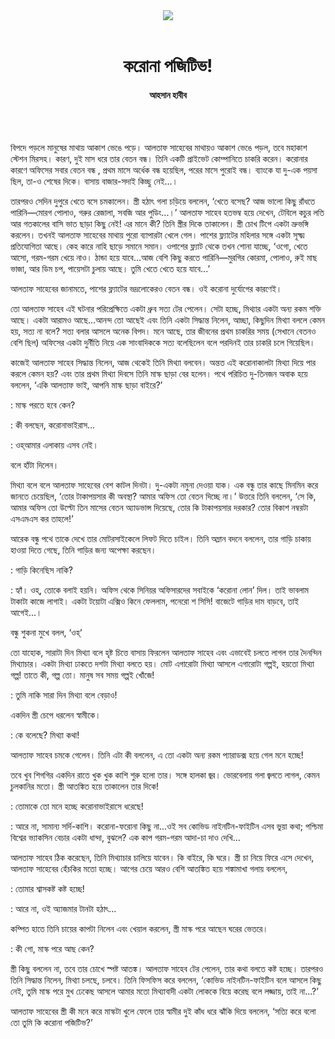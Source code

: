 <div align=center>
<img src=https://images.prothomalo.com/prothomalo-bangla/2021-01/1d75151c-eff9-4e9f-ac28-aebc4618d00f/palo_bangla_og.png />
<br><br>
<h1>করোনা পজিটিভ!</h1> 
<h4>আহসান হাবীব</h4>
<br><br>
</div>

বিপদে পড়লে মানুষের মাথায় আকাশ ভেঙে পড়ে। আলতাফ সাহেবের মাথায়ও আকাশ ভেঙে পড়ল, তবে মহাকাশ স্টেশন মিরসহ। কারণ, দুই মাস ধরে তার বেতন বন্ধ। তিনি একটি প্রাইভেট কোম্পানিতে চাকরি করেন। করোনার কারণে অফিসের সবার বেতন বন্ধ , প্রথম মাসে অর্ধেক বন্ধ হয়েছিল, পরের মাসে পুরোই বন্ধ। ব্যাংকে যা দু-এক পয়সা ছিল, তা-ও শেষের দিকে। বাসায় বাজার-সদাই কিচ্ছু নেই...।

তারপরও সেদিন দুপুরে খেতে বসে চমকালেন। স্ত্রী হঠাৎ গলা চড়িয়ে বললেন, ‘খেতে বসেছ? আজ ভালো কিছু রাঁধতে পারিনি—মোরগ পোলাও, গরুর রেজালা, সবজি আর পুডিং...।’ আলতাফ সাহেব হতভম্ব হয়ে দেখেন, টেবিলে কচুর লতি আর গতকালের বাসি ভাত ছাড়া কিছু নেই! এর মানে কী? তিনি স্ত্রীর দিকে তাকালেন। স্ত্রী চোখ টিপে একটা ভ্রুভঙ্গি করলেন। তখনই আলতাফ সাহেবের মাথায় পুরো ব্যাপারটা খেলে গেল। পাশের ফ্ল্যাটের মহিলার সঙ্গে একটা সূক্ষ্ম প্রতিযোগিতা আছে। কেহ কারে নাহি ছাড়ে সমানে সমান। ওপাশের ফ্ল্যাট থেকে তখন শোনা যাচ্ছে, ‘ওগো, খেতে আসো, গরম-গরম খেয়ে নাও। ঠান্ডা হয়ে যাবে...আজ বেশি কিছু করতে পারিনি—মুরগির কোরমা, পোলাও, রুই মাছ ভাজা, আর ডিম চপ, পায়েসটা চুলায় আছে। তুমি খেতে খেতে হয়ে যাবে...’

আলতাফ সাহেবের জানামতে, পাশের ফ্ল্যাটের ভদ্রলোকেরও বেতন বন্ধ। ওই করোনা দুর্যোগের কারণেই।

তো আলতাফ সাহেব এই ঘটনার পরিপ্রেক্ষিতে একটা ধ্রুব সত্য টের পেলেন। সেটা হচ্ছে, মিথ্যার একটা অন্য রকম শক্তি আছে। একটা আরামও আছে...আনন্দ তো আছেই এবং তিনি একটা সিদ্ধান্ত নিলেন, আচ্ছা, কিছুদিন মিথ্যা বললে কেমন হয়, সত্য না বলে? সত্য বলার আসলে অনেক বিপদ। মনে আছে, তার জীবনের প্রথম চাকরির সময় (সেখানে বেতনও বেশি ছিল) অফিসের একটা দুর্নীতি নিয়ে এক সাংবাদিককে সত্য বলেছিলেন বলে পরদিনই তার চাকরি চলে গিয়েছিল।

কাজেই আলতাফ সাহেব সিদ্ধান্ত নিলেন, আজ থেকেই তিনি মিথ্যা বলবেন। অন্তত এই করোনাকালটা মিথ্যা দিয়ে পার করলে কেমন হয়? এবং তার প্রথম মিথ্যা দিবসে তিনি মাস্ক ছাড়া বের হলেন। পথে পরিচিত দু-তিনজন অবাক হয়ে বললেন, ‘একি আলতাফ ভাই, আপনি মাস্ক ছাড়া বাইরে?’

: মাস্ক পরতে হবে কেন?

: কী বলছেন, করোনাভাইরাস...

: ওহ্​আমার এলাকায় এসব নেই।

বলে হাঁটা দিলেন।

মিথ্যা বলে বলে আলতাফ সাহেবের বেশ কাটল দিনটা। দু-একটা নমুনা দেওয়া যাক। এক বন্ধু তার কাছে মিনমিন করে জানতে চেয়েছিল, ‘তোর টাকাপয়সার কী অবস্থা? আমার অফিস তো বেতন দিচ্ছে না।’ উত্তরে তিনি বললেন, ‘সে কি, আমার অফিস তো উল্টো তিন মাসের বেতন অ্যাডভান্স দিয়েছে, তোর কি টাকাপয়সার দরকার? তোর বিকাশ নম্বরটা এসএমএস কর তাহলে!’

আরেক বন্ধু পথে তাকে দেখে তার মোটরসাইকেলে লিফট দিতে চাইল। তিনি অম্লান বদনে বললেন, তার গাড়ি চাকায় হাওয়া দিতে গেছে, তিনি গাড়ির জন্য অপেক্ষা করছেন।

: গাড়ি কিনেছিস নাকি?

: হ্যাঁ। ওহ্​, তোকে বলাই হয়নি। অফিস থেকে সিনিয়র অফিসারদের সবাইকে ‘করোনা লোন’ দিল। তাই ভাবলাম টাকাটা কাজে লাগাই। একটা টয়োটা এক্সিও কিনে ফেললাম, পনেরো শ সিসি! বাজেটে গাড়ির দাম বাড়বে, তাই আগেই...।

বন্ধু শুকনা মুখে বলল, ‘ওহ্​’

তো যাহোক, সারাটা দিন মিথ্যা বলে হৃষ্ট চিত্তে বাসায় ফিরলেন আলতাফ সাহেব এবং এভাবেই চলতে লাগল তার দৈনন্দিন মিথ্যাচার। একটা মিথ্যা ঢাকতে দশটা মিথ্যা বলতে হয়। মোট এগারোটা মিথ্যা আসলে এগারোটা গল্পই, হয়তো মিথ্যা গল্প! তাতে কী, গল্প তো। মানুষ সব সময় গল্পই খোঁজে!

: তুমি নাকি সারা দিন মিথ্যা বলে বেড়াও!

একদিন স্ত্রী চেপে ধরলেন স্বামীকে।

: কে বলেছে? মিথ্যা কথা!

আলতাফ সাহেব চমকে গেলেন। তিনি এটা কী বললেন, এ তো একটা অন্য রকম প্যারাডক্স হয়ে গেল মনে হচ্ছে!

তবে খুব শিগগির একদিন রাতে খুক খুক কাশি শুরু হলো তার। সঙ্গে হালকা জ্বর। ভোরবেলায় গলা জ্বলতে লাগল, কেমন চুলকানির মতো। স্ত্রী আতঙ্কিত হয়ে তাকালেন তার দিকে!

: তোমাকে তো মনে হচ্ছে করোনাভাইরাসে ধরেছে!

: আরে না, সামান্য সর্দি-কাশি। করোনা-ফরোনা কিছু না...ওই সব কোভিড নাইনটিন-ফাইটিন এসব ভুয়া কথা; পশ্চিমা বিশ্বের ভ্যাকসিন বেচার একটা ধান্দা, বুঝলে? এক কাপ গরম-গরম আদা-চা দাও দেখি...

আলতাফ সাহেব ঠিক করেছেন, তিনি মিথ্যাচার চালিয়ে যাবেন। কি বাইরে, কি ঘরে। স্ত্রী চা নিয়ে ফিরে এসে দেখেন, আলতাফ সাহেবের হেঁচকির মতো হচ্ছে। আগের চেয়ে আরও বেশি আতঙ্কিত হয়ে শঙ্কামাখা গলায় বললেন,

: তোমার শ্বাসকষ্ট কষ্ট হচ্ছে!

: আরে না, ওই অ্যাজমার টানটা হঠাৎ...

কম্পিত হাতে তিনি চায়ের কাপটা নিলেন এবং খেয়াল করলেন, স্ত্রী মাস্ক পরে আছেন ঘরের ভেতরে।

: কী গো, মাস্ক পরে আছ কেন?

স্ত্রী কিছু বললেন না, তবে তার চোখে স্পষ্ট আতঙ্ক। আলতাফ সাহেব টের পেলেন, তার কথা বলতে কষ্ট হচ্ছে। তারপরও তিনি সিদ্ধান্ত নিলেন, মিথ্যা চলছে, চলবে। তিনি ফিসফিস করে বললেন, ‘কোভিড নাইনটিন-ফাইটিন বলে আসলে কিছু নেই, তুমি মাস্ক পরে মুখ ঢেকেছ আসলে আমার মতো মিথ্যাবাদী একটা লোককে বিয়ে করেছ বলে লজ্জায়, তাই না...?’

আলতাফ সাহেবের স্ত্রী কী মনে করে মাস্কটা খুলে ফেলে তার স্বামীর দুই কাঁধ ধরে ঝাঁকি দিয়ে বললেন, ‘সত্যি করে বলো তো তুমি কি করোনা পজিটিভ?’
